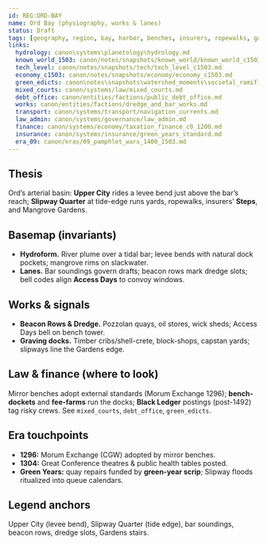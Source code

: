 ```yaml
---
id: REG:ORD-BAY
name: Ord Bay (physiography, works & lanes)
status: Draft
tags: [geography, region, bay, harbor, benches, insurers, ropewalks, gardens]
links:
  hydrology: canon\systems\planetology\hydrology.md
  known_world_1503: canon/notes/snapshots/known_world/known_world_c1503.md
  tech_level: canon/notes/snapshots/tech/tech_level_c1503.md
  economy_c1503: canon/notes/snapshots/economy/economy_c1503.md
  green_edicts: canon\notes\snapshots\watershed_moments\societal_ramifications_green_skies_c1503_1530.md
  mixed_courts: canon/systems/law/mixed_courts.md
  debt_office: canon/entities/factions/public_debt_office.md
  works: canon/entities/factions/dredge_and_bar_works.md
  transport: canon/systems/transport/navigation_currents.md
  law_admin: canon/systems/governance/law_admin.md
  finance: canon/systems/economy/taxation_finance_c0_1200.md
  insurance: canon/systems/insurance/green_years_standard.md
  era_09: canon/eras/09_pamphlet_wars_1400_1503.md
---
```


## Thesis
Ord’s arterial basin: **Upper City** rides a levee bend just above the bar’s reach; **Slipway Quarter** at tide-edge runs yards, ropewalks, insurers’ **Steps**, and Mangrove Gardens.

## Basemap (invariants)
- **Hydroform.** River plume over a tidal bar; levee bends with natural dock pockets; mangrove rims on slackwater.
- **Lanes.** Bar soundings govern drafts; beacon rows mark dredge slots; bell codes align **Access Days** to convoy windows.

## Works & signals
- **Beacon Rows & Dredge.** Pozzolan quays, oil stores, wick sheds; Access Days bell on bench tower.
- **Graving docks.** Timber cribs/shell-crete, block-shops, capstan yards; slipways line the Gardens edge.

## Law & finance (where to look)
Mirror benches adopt external standards (Morum Exchange 1296); **bench-dockets** and **fee-farms** run the docks; **Black Ledger** postings (post-1492) tag risky crews. See `mixed_courts`, `debt_office`, `green_edicts`.

## Era touchpoints
- **1296:** Morum Exchange (CGW) adopted by mirror benches.  
- **1304:** Great Conference theatres & public health tables posted. 
- **Green Years:** quay repairs funded by **green-year scrip**; Slipway floods ritualized into queue calendars.

## Legend anchors
Upper City (levee bend), Slipway Quarter (tide edge), bar soundings, beacon rows, dredge slots, Gardens stairs.

